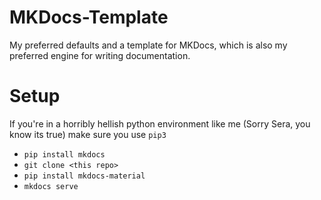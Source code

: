 # MKDocs-Template

My preferred defaults and a template for MKDocs, which is also my preferred engine for writing documentation.

# Setup

If you're in a horribly hellish python environment like me (Sorry Sera, you know its true) make sure you use `pip3`

- `pip install mkdocs`
- `git clone <this repo>`
- `pip install mkdocs-material`
- `mkdocs serve`
